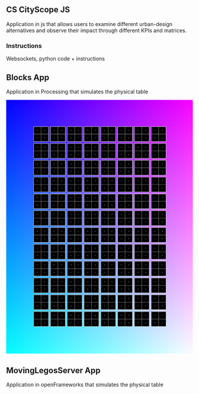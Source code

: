 
## CS CityScope JS

Application in js that allows users to examine different urban-design alternatives and observe their impact through different KPIs and matrices.

### Instructions

Websockets, python code + instructions

## Blocks App

Application in Processing that simulates the physical table

![Block App](../../Docs/imgs/blocks_processing.png)


## MovingLegosServer App


Application in openFrameworks that simulates the physical table
